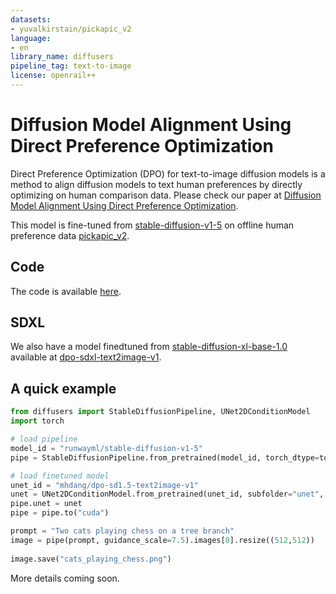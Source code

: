 ```yaml
---
datasets:
- yuvalkirstain/pickapic_v2
language:
- en
library_name: diffusers
pipeline_tag: text-to-image
license: openrail++
---
```

# Diffusion Model Alignment Using Direct Preference Optimization

Direct Preference Optimization (DPO) for text-to-image diffusion models is a method to align diffusion models to text human preferences by directly optimizing on human comparison data. Please check our paper at [Diffusion Model Alignment Using Direct Preference Optimization](https://arxiv.org/abs/2311.12908).

This model is fine-tuned from [stable-diffusion-v1-5](https://huggingface.co/runwayml/stable-diffusion-v1-5) on offline human preference data [pickapic_v2](https://huggingface.co/datasets/yuvalkirstain/pickapic_v2).

## Code
The code is available [here](https://github.com/huggingface/diffusers/tree/main/examples/research_projects/diffusion_dpo).

## SDXL
We also have a model finedtuned from [stable-diffusion-xl-base-1.0](https://huggingface.co/stabilityai/stable-diffusion-xl-base-1.0) available at [dpo-sdxl-text2image-v1](https://huggingface.co/mhdang/dpo-sdxl-text2image-v1).


## A quick example
```python
from diffusers import StableDiffusionPipeline, UNet2DConditionModel
import torch

# load pipeline
model_id = "runwayml/stable-diffusion-v1-5"
pipe = StableDiffusionPipeline.from_pretrained(model_id, torch_dtype=torch.float16)

# load finetuned model
unet_id = "mhdang/dpo-sd1.5-text2image-v1"
unet = UNet2DConditionModel.from_pretrained(unet_id, subfolder="unet", torch_dtype=torch.float16)
pipe.unet = unet
pipe = pipe.to("cuda")

prompt = "Two cats playing chess on a tree branch"
image = pipe(prompt, guidance_scale=7.5).images[0].resize((512,512))
    
image.save("cats_playing_chess.png")
```

More details coming soon.